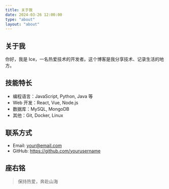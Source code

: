 ```yaml
---
title: 关于我
date: 2024-03-26 12:00:00
type: "about"
layout: "about"
---
```


## 关于我

你好，我是 Ice，一名热爱技术的开发者。这个博客是我分享技术、记录生活的地方。

## 技能特长

- 编程语言：JavaScript, Python, Java 等
- Web 开发：React, Vue, Node.js
- 数据库：MySQL, MongoDB
- 其他：Git, Docker, Linux

## 联系方式

- Email: your@email.com
- GitHub: https://github.com/yourusername

## 座右铭

> 保持热爱，奔赴山海 